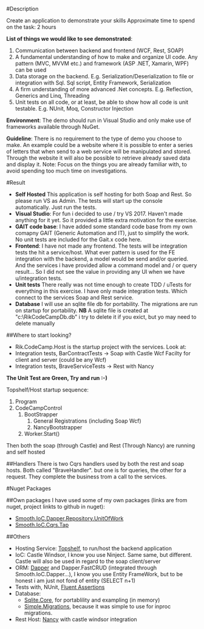 #Description

Create an application to demonstrate your skills
Approximate time to spend on the task: 2 hours

**List of things we would like to see demonstrated**:
1) Communication between backend and frontend (WCF, Rest, SOAP) 
2) A fundamental understanding of how to make and organize UI code. Any pattern (MVC, MVVM etc.) and framework (ASP .NET, Xamarin, WPF) can be used
3) Data storage on the backend. E.g. Serialization/Deserialization to file or integration with Sql. Sql script, Entity Framework, Serialization
4) A firm understanding of more advanced .Net concepts. E.g. Reflection, Generics and Linq, Threading
5) Unit tests on all code, or at least, be able to show how all code is unit testable. E.g. NUnit, Moq, Constructor Injection

**Environment**: The demo should run in Visual Studio and only make use of frameworks available through NuGet.

**Guideline**: There is no requirement to the type of demo you choose to make. An example could be a
website where it is possible to enter a series of letters that when send to a web service will be manipulated
and stored. Through the website it will also be possible to retrieve already saved data and display it.
Note: Focus on the things you are already familiar with, to avoid spending too much time on investigations.


#Result

* **Self Hosted** This application is self hosting for both Soap and Rest. So please run VS as Admin. The tests will start up the console automatically. Just run the tests.
* **Visual Studio**: For fun i decided to use / try VS 2017. Haven't made anything for it yet. So it provided a little extra motivation for the exercise.
* **GAIT code base**: I have added some standard code base from my own comapny GAIT (Generic Automation and IT), just to simplify the work. No unit tests are included for the Gait.x code here.
* **Frontend**: I have not made any frontend. The tests will be integration tests the hit a service/host. What ever pattern is used for the FE integration with the backend, a model would be send and/or queried. And the services i have provided allow a command model and / or query result... So I did not see the value in providing any UI when we have u/integration tests.
* **Unit tests** There really was not time enough to create TDD / uTests for everything in this exercise. I have only made integration tests. Which connect to the services Soap and Rest service.
* **Database** I will use an sqlite file db for portability. The migrations are run on startup for portability. **NB** A sqlite file is created at "c:\RikCodeCampDb.db" i try to delete it if you exict, but yo may need to delete manually

##Where to start looking?
* Rik.CodeCamp.Host is the startup project with the services.
Look at:
* Integration tests, BarContractTests -> Soap with Castle Wcf Facilty for client and server (could be any Wcf)
* Integration tests, BraveServiceTests -> Rest with Nancy

**The Unit Test are Green, Try and run :-)**

Topshelf/Host startup sequence:
1.  Program
2.  CodeCampControl
    1.  BootStrapper
        1.  General Registrations (including Soap Wcf)
        2.  NancyBootstrapper
    2.  Worker.Start()

Then both the soap (through Castle) and Rest (Through Nancy) are running and self hosted

##Handlers
There is two Cqrs handlers used by both the rest and soap hosts. Both called "BraveHandler". but one is for queries, the other for a request. They complete the business trom a call to the services.


#Nuget Packages

##Own packages
I have used some of my own packages (links are from nuget, project linkts to github in nuget):
* [Smooth.IoC.Dapper.Repository.UnitOfWork](https://www.nuget.org/packages/Smooth.IoC.Dapper.Repository.UnitOfWork/)
* [Smooth.IoC.Cqrs.Tap](https://www.nuget.org/packages/Smooth.IoC.Cqrs.Tap/)

##Others
* Hosting Service: [Topshelf](https://www.nuget.org/packages/Topshelf/), to run/host the backend application
* IoC: Castle Windsor, I know you use Ninject. Same same, but different. Castle will also be used in regard to the soap client/server
* ORM: [Dapper](https://www.nuget.org/packages/Dapper/) and Dapper.FastCRUD (integrated through Smooth.IoC.Dapper...), I know you use Entity FrameWork, but to be honest i am just not fond of entity (SELECT n+1)
* Tests with, NUnit, [Fluent Assertions](https://www.nuget.org/packages/FluentAssertions/)
* Database: 
    * [Sqlite.Core](https://www.nuget.org/packages/System.Data.SQLite.Core/), for portablility and exampling (in memory)
    * [Simple.Migrations](https://www.nuget.org/packages/Simple.Migrations/), because it was simple to use for inproc migrations.
* Rest Host: [Nancy](https://www.nuget.org/packages/Nancy/1.4.3) with castle windsor integration





